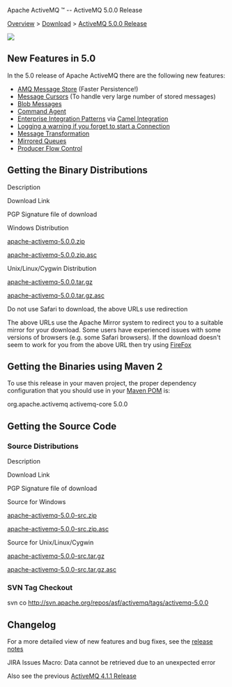 Apache ActiveMQ ™ -- ActiveMQ 5.0.0 Release 

[Overview](overview.html) > [Download](download.html) > [ActiveMQ 5.0.0 Release](activemq-500-release.html)


![](activemq-500-release.data/activemq-5.x-box-reflection.png)

New Features in 5.0
-------------------

In the 5.0 release of Apache ActiveMQ there are the following new features:

*   [AMQ Message Store](amq-message-store.html) (Faster Persistence!)
*   [Message Cursors](message-cursors.html) (To handle very large number of stored messages)
*   [Blob Messages](blob-messages.html)
*   [Command Agent](command-agent.html)
*   [Enterprise Integration Patterns](enterprise-integration-patterns.html) via [Camel Integration](http://activemq.apache.org/camel/)
*   [Logging a warning if you forget to start a Connection](logging-a-warning-if-you-forget-to-start-a-connection.html)
*   [Message Transformation](message-transformation.html)
*   [Mirrored Queues](mirrored-queues.html)
*   [Producer Flow Control](producer-flow-control.html)

Getting the Binary Distributions
--------------------------------

Description

Download Link

PGP Signature file of download

Windows Distribution

[apache-activemq-5.0.0.zip](http://archive.apache.org/dist/activemq/apache-activemq/5.0.0/apache-activemq-5.0.0.zip)

[apache-activemq-5.0.0.zip.asc](http://archive.apache.org/dist/activemq/apache-activemq/5.0.0/apache-activemq-5.0.0.zip.asc)

Unix/Linux/Cygwin Distribution

[apache-activemq-5.0.0.tar.gz](http://archive.apache.org/dist/activemq/apache-activemq/5.0.0/apache-activemq-5.0.0.tar.gz)

[apache-activemq-5.0.0.tar.gz.asc](http://archive.apache.org/dist/activemq/apache-activemq/5.0.0/apache-activemq-5.0.0.tar.gz.asc)

Do not use Safari to download, the above URLs use redirection

The above URLs use the Apache Mirror system to redirect you to a suitable mirror for your download. Some users have experienced issues with some versions of browsers (e.g. some Safari browsers). If the download doesn't seem to work for you from the above URL then try using [FireFox](http://www.mozilla.com/en-US/firefox/)

Getting the Binaries using Maven 2
----------------------------------

To use this release in your maven project, the proper dependency configuration that you should use in your [Maven POM](http://maven.apache.org/guides/introduction/introduction-to-the-pom.html) is:

<dependency>
  <groupId>org.apache.activemq</groupId>
  <artifactId>activemq-core</artifactId>
  <version>5.0.0</version>
</dependency>

Getting the Source Code
-----------------------

### Source Distributions

Description

Download Link

PGP Signature file of download

Source for Windows

[apache-activemq-5.0.0-src.zip](http://archive.apache.org/dist/activemq/apache-activemq/5.0.0/apache-activemq-5.0.0-src.zip)

[apache-activemq-5.0.0-src.zip.asc](http://archive.apache.org/dist/activemq/apache-activemq/5.0.0/apache-activemq-5.0.0-src.zip.asc)

Source for Unix/Linux/Cygwin

[apache-activemq-5.0.0-src.tar.gz](http://archive.apache.org/dist/activemq/apache-activemq/5.0.0/apache-activemq-5.0.0-src.tar.gz)

[apache-activemq-5.0.0-src.tar.gz.asc](http://archive.apache.org/dist/activemq/apache-activemq/5.0.0/apache-activemq-5.0.0-src.tar.gz.asc)

### SVN Tag Checkout

svn co http://svn.apache.org/repos/asf/activemq/tags/activemq-5.0.0

Changelog
---------

For a more detailed view of new features and bug fixes, see the [release notes](http://issues.apache.org/activemq/secure/ReleaseNote.jspa?version=11712&styleName=Html&projectId=10520&Create=Create)

JIRA Issues Macro: Data cannot be retrieved due to an unexpected error

Also see the previous [ActiveMQ 4.1.1 Release](activemq-411-release.html)

